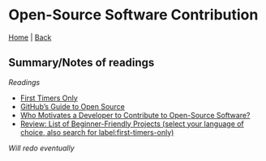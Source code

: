 # Open-Source Software Contribution


[Home](/README.md) | [Back](/401-main/401TableofContents.md)

## Summary/Notes of readings

*Readings*

- [First Timers Only](https://www.firsttimersonly.com/)
- [GitHub’s Guide to Open Source](https://www.github.com/open-source)
- [Who Motivates a Developer to Contribute to Open-Source Software?](https://clearcode.cc/blog/why-developers-contribute-open-source-software/)
- [Review: List of Beginner-Friendly Projects (select your language of choice, also search for label:first-timers-only)](https://github.com/search?q=label%3Agood-first-issue+archived%3Afalse)

_Will redo eventually_  
